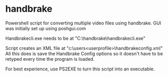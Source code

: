 # handbrake

Powershell script for converting multiple video files using handbrake.
GUI was initially set up using poshgui.com

Handbrakecli.exe needs to be at "C:\handbrake\handbrakecli.exe"

Script creates an XML file at "c:\users\<userprofile>\handbrakeconfig.xml"
All this does is save the Handbrake Config options so it doesn't have to be retyped every time the program is loaded.

For best experience, use PS2EXE to turn this script into an executable.